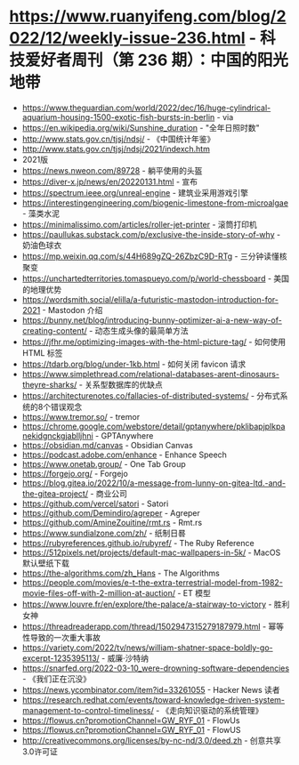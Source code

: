 # https://www.ruanyifeng.com/blog/2022/12/weekly-issue-236.html - 科技爱好者周刊（第 236 期）：中国的阳光地带

- https://www.theguardian.com/world/2022/dec/16/huge-cylindrical-aquarium-housing-1500-exotic-fish-bursts-in-berlin - via
- https://en.wikipedia.org/wiki/Sunshine_duration - "全年日照时数"
- http://www.stats.gov.cn/tjsj/ndsj/ - 《中国统计年鉴》
- http://www.stats.gov.cn/tjsj/ndsj/2021/indexch.htm
 - 2021版
- https://news.nweon.com/89728 - 躺平使用的头盔
- https://diver-x.jp/news/en/20220131.html - 宣布
- https://spectrum.ieee.org/unreal-engine - 建筑业采用游戏引擎
- https://interestingengineering.com/biogenic-limestone-from-microalgae - 藻类水泥
- https://minimalissimo.com/articles/roller-jet-printer - 滚筒打印机
- https://paullukas.substack.com/p/exclusive-the-inside-story-of-why - 奶油色球衣
- https://mp.weixin.qq.com/s/44H689gZQ-26ZbzC9D-RTg - 三分钟读懂核聚变
- https://unchartedterritories.tomaspueyo.com/p/world-chessboard - 美国的地理优势
- https://wordsmith.social/elilla/a-futuristic-mastodon-introduction-for-2021 - Mastodon 介绍
- https://bunny.net/blog/introducing-bunny-optimizer-ai-a-new-way-of-creating-content/ - 动态生成头像的最简单方法
- https://jfhr.me/optimizing-images-with-the-html-picture-tag/ - 如何使用 HTML <picture> 标签
- https://tdarb.org/blog/under-1kb.html - 如何关闭 favicon 请求
- https://www.simplethread.com/relational-databases-arent-dinosaurs-theyre-sharks/ - 关系型数据库的优缺点
- https://architecturenotes.co/fallacies-of-distributed-systems/ - 分布式系统的8个错误观念
- https://www.tremor.so/ - tremor
- https://chrome.google.com/webstore/detail/gptanywhere/pklibapjplkpanekidgnckgjablljhni - GPTAnywhere
- https://obsidian.md/canvas - Obsidian Canvas
- https://podcast.adobe.com/enhance - Enhance Speech
- https://www.onetab.group/ - One Tab Group
- https://forgejo.org/ - Forgejo
- https://blog.gitea.io/2022/10/a-message-from-lunny-on-gitea-ltd.-and-the-gitea-project/ - 商业公司
- https://github.com/vercel/satori - Satori
- https://github.com/Demindiro/agreper - Agreper
- https://github.com/AmineZouitine/rmt.rs - Rmt.rs
- https://www.sundialzone.com/zh/ - 纸制日晷
- https://rubyreferences.github.io/rubyref/ - The Ruby Reference
- https://512pixels.net/projects/default-mac-wallpapers-in-5k/ - MacOS 默认壁纸下载
- https://the-algorithms.com/zh_Hans - The Algorithms
- https://people.com/movies/e-t-the-extra-terrestrial-model-from-1982-movie-files-off-with-2-million-at-auction/ - ET 模型
- https://www.louvre.fr/en/explore/the-palace/a-stairway-to-victory - 胜利女神
- https://threadreaderapp.com/thread/1502947315279187979.html - 幂等性导致的一次重大事故
- https://variety.com/2022/tv/news/william-shatner-space-boldly-go-excerpt-1235395113/ - 威廉·沙特纳
- https://snarfed.org/2022-03-10_were-drowning-software-dependencies - 《我们正在沉没》
- https://news.ycombinator.com/item?id=33261055 - Hacker News 读者
- https://research.redhat.com/events/toward-knowledge-driven-system-management-to-control-timeliness/ - 《走向知识驱动的系统管理》
- https://flowus.cn?promotionChannel=GW_RYF_01 - FlowUs
- https://flowus.cn?promotionChannel=GW_RYF_01 - FlowUS
- http://creativecommons.org/licenses/by-nc-nd/3.0/deed.zh - 创意共享3.0许可证